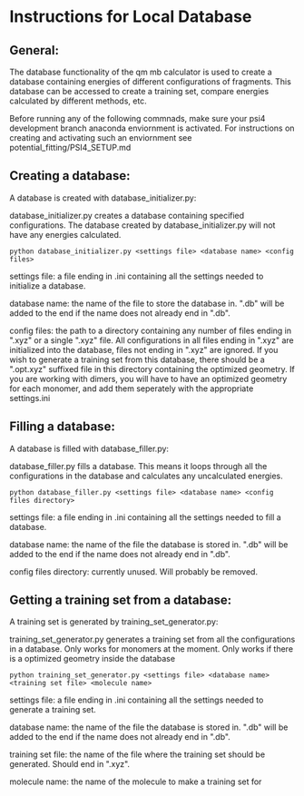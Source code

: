 # Instructions for Local Database

## General:
The database functionality of the qm mb calculator is used to create a database containing energies of different configurations of fragments. This database can be accessed to create a training set, compare energies calculated by different methods, etc.

Before running any of the following commnads, make sure your psi4 development branch anaconda enviornment is activated. For instructions on creating and activating such an enviornment see potential_fitting/PSI4_SETUP.md

## Creating a database:
A database is created with database_initializer.py:

database_initializer.py creates a database containing specified configurations. The database created by database_initializer.py will not have any energies calculated. 
```
python database_initializer.py <settings file> <database name> <config files>
```
settings file: a file ending in .ini containing all the settings needed to initialize a database.

database name: the name of the file to store the database in. ".db" will be added to the end if the name does not already end in ".db".

config files: the path to a directory containing any number of files ending in ".xyz" or a single ".xyz" file. All configurations in all files ending in ".xyz" are initialized into the database, files not ending in ".xyz" are ignored. If you wish to generate a training set from this database, there should be a ".opt.xyz" suffixed file in this directory containing the optimized geometry. If you are working with dimers, you will have to have an optimized geometry for each monomer, and add them seperately with the appropriate settings.ini

## Filling a database:
A database is filled with database_filler.py:

database_filler.py fills a database. This means it loops through all the configurations in the database and calculates any uncalculated energies.
```
python database_filler.py <settings file> <database name> <config files directory>
```
settings file: a file ending in .ini containing all the settings needed to fill a database.

database name: the name of the file the database is stored in. ".db" will be added to the end if the name does not already end in ".db".

config files directory: currently unused. Will probably be removed.

## Getting a training set from a database:
A training set is generated by training_set_generator.py:

training_set_generator.py generates a training set from all the configurations in a database. Only works for monomers at the moment. Only works if there is a optimized geometry inside the database
```
python training_set_generator.py <settings file> <database name> <training set file> <molecule name>
```
settings file: a file ending in .ini containing all the settings needed to generate a training set.

database name: the name of the file the database is stored in. ".db" will be added to the end if the name does not already end in ".db".

training set file: the name of the file where the training set should be generated. Should end in ".xyz".

molecule name: the name of the molecule to make a training set for

